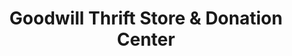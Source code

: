 ---
title: "Goodwill Thrift Store & Donation Center"
url: /norman/goodwill-thrift-store-and-donation-center-west-main-street/
shop: charity
---